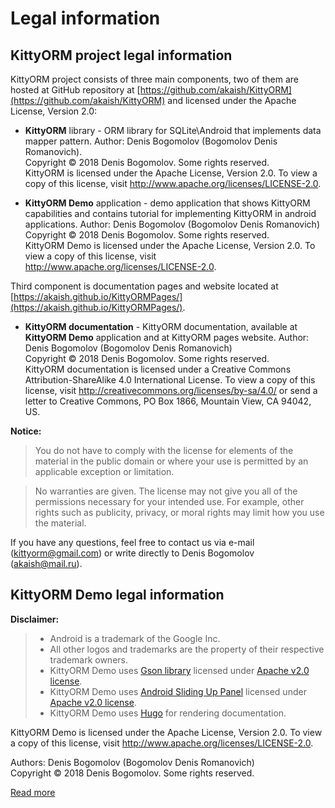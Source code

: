 # Legal information
## KittyORM project legal information
KittyORM project consists of three main components, two of them are hosted at GitHub repository at [https://github.com/akaish/KittyORM](https://github.com/akaish/KittyORM) and licensed under the Apache License, Version 2.0:

 * **KittyORM** library - ORM library for SQLite\Android that implements data mapper pattern. Author: Denis Bogomolov (Bogomolov Denis Romanovich).  
   Copyright © 2018 Denis Bogomolov. Some rights reserved.  
   KittyORM is licensed under the Apache License, Version 2.0. To view a copy of this license, visit http://www.apache.org/licenses/LICENSE-2.0.  

 * **KittyORM Demo** application - demo application that shows KittyORM capabilities and contains tutorial for implementing KittyORM in android applications. Author: Denis Bogomolov (Bogomolov Denis Romanovich)
  Copyright © 2018 Denis Bogomolov. Some rights reserved.  
  KittyORM Demo is licensed under the Apache License, Version 2.0. To view a copy of this license, visit http://www.apache.org/licenses/LICENSE-2.0.

Third component is documentation pages and website located at [https://akaish.github.io/KittyORMPages/](https://akaish.github.io/KittyORMPages/).

 * **KittyORM documentation** - KittyORM documentation, available at **KittyORM Demo** application and at KittyORM pages website. Author: Denis Bogomolov (Bogomolov Denis Romanovich)  
  Copyright © 2018 Denis Bogomolov. Some rights reserved.  
  KittyORM documentation is licensed under a Creative Commons Attribution-ShareAlike 4.0 International License. To view a copy of this license, visit http://creativecommons.org/licenses/by-sa/4.0/ or send a letter to Creative Commons, PO Box 1866, Mountain View, CA 94042, US.

**Notice:**

> You do not have to comply with the license for elements of the material in the public domain or where your use is permitted by an applicable exception or limitation. 

> No warranties are given. The license may not give you all of the permissions necessary for your intended use. For example, other rights such as publicity, privacy, or moral rights may limit how you use the material.

If you have any questions, feel free to contact us via e-mail (<kittyorm@gmail.com>) or write directly to Denis Bogomolov (<akaish@mail.ru>).
## KittyORM Demo legal information
**Disclaimer:**

> * Android is a trademark of the Google Inc. 
> * All other logos and trademarks are the property of their respective trademark owners.
> * KittyORM Demo uses [Gson library](https://github.com/google/gson)  licensed under [Apache v2.0 license](http://www.apache.org/licenses/LICENSE-2.0).
> * KittyORM Demo uses [Android Sliding Up Panel](https://github.com/umano/AndroidSlidingUpPanel)  licensed under [Apache v2.0 license](http://www.apache.org/licenses/LICENSE-2.0).
> * KittyORM Demo uses [Hugo](https://gohugo.io)  for rendering documentation.

KittyORM Demo is licensed under the Apache License, Version 2.0. To view a copy of this license, visit http://www.apache.org/licenses/LICENSE-2.0.

Authors: Denis Bogomolov (Bogomolov Denis Romanovich)  
Copyright © 2018 Denis Bogomolov. Some rights reserved.  

[Read more](https://akaish.github.io/KittyORMPages/license/)

